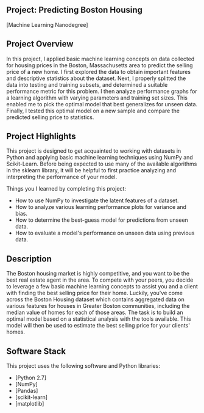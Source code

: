 ## Project: Predicting Boston Housing 
[Machine Learning Nanodegree]

## Project Overview
In this project, I applied basic machine learning concepts on data collected for housing prices in the Boston, Massachusetts area to predict the selling price of a new home. I first explored the data to obtain important features and descriptive statistics about the dataset. Next, I properly splitted the data into testing and training subsets, and determined a suitable performance metric for this problem. I then analyze performance graphs for a learning algorithm with varying parameters and training set sizes. This enabled me to pick the optimal model that best generalizes for unseen data. Finally, I tested this optimal model on a new sample and compare the predicted selling price to statistics.

## Project Highlights
This project is designed to get  acquainted to working with datasets in Python and applying basic machine learning techniques using NumPy and Scikit-Learn. Before being expected to use many of the available algorithms in the sklearn library, it will be helpful to first practice analyzing and interpreting the performance of your model.

Things you I learned by completing this project:

- How to use NumPy to investigate the latent features of a dataset.
- How to analyze various learning performance plots for variance and bias.
- How to determine the best-guess model for predictions from unseen data.
- How to evaluate a model's performance on unseen data using previous data.

## Description
The Boston housing market is highly competitive, and you want to be the best real estate agent in the area. To compete with your peers, you decide to leverage a few basic machine learning concepts to assist you and a client with finding the best selling price for their home. Luckily, you\'ve come across the Boston Housing dataset which contains aggregated data on various features for houses in Greater Boston communities, including the median value of homes for each of those areas. The task is to build an optimal model based on a statistical analysis with the tools available. This model will then be used to estimate the best selling price for your clients\' homes.

## Software Stack

This project uses the following software and Python libraries:

- [Python 2.7]
- [NumPy]
- [Pandas]
- [scikit-learn]
- [matplotlib]

